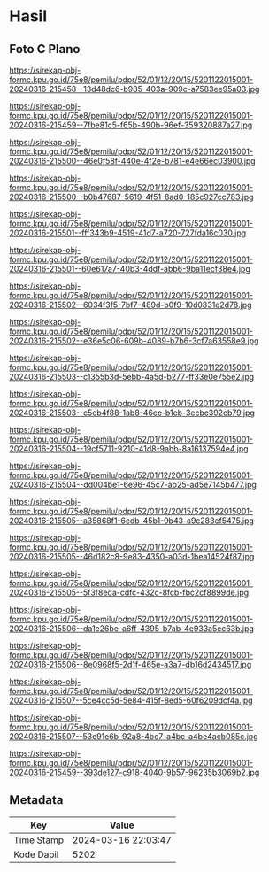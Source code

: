 # Hasil

## Foto C Plano

https://sirekap-obj-formc.kpu.go.id/75e8/pemilu/pdpr/52/01/12/20/15/5201122015001-20240316-215458--13d48dc6-b985-403a-909c-a7583ee95a03.jpg

https://sirekap-obj-formc.kpu.go.id/75e8/pemilu/pdpr/52/01/12/20/15/5201122015001-20240316-215459--7fbe81c5-f65b-490b-96ef-359320887a27.jpg

https://sirekap-obj-formc.kpu.go.id/75e8/pemilu/pdpr/52/01/12/20/15/5201122015001-20240316-215500--46e0f58f-440e-4f2e-b781-e4e66ec03900.jpg

https://sirekap-obj-formc.kpu.go.id/75e8/pemilu/pdpr/52/01/12/20/15/5201122015001-20240316-215500--b0b47687-5619-4f51-8ad0-185c927cc783.jpg

https://sirekap-obj-formc.kpu.go.id/75e8/pemilu/pdpr/52/01/12/20/15/5201122015001-20240316-215501--fff343b9-4519-41d7-a720-727fda16c030.jpg

https://sirekap-obj-formc.kpu.go.id/75e8/pemilu/pdpr/52/01/12/20/15/5201122015001-20240316-215501--60e617a7-40b3-4ddf-abb6-9ba11ecf38e4.jpg

https://sirekap-obj-formc.kpu.go.id/75e8/pemilu/pdpr/52/01/12/20/15/5201122015001-20240316-215502--6034f3f5-7bf7-489d-b0f9-10d0831e2d78.jpg

https://sirekap-obj-formc.kpu.go.id/75e8/pemilu/pdpr/52/01/12/20/15/5201122015001-20240316-215502--e36e5c06-609b-4089-b7b6-3cf7a63558e9.jpg

https://sirekap-obj-formc.kpu.go.id/75e8/pemilu/pdpr/52/01/12/20/15/5201122015001-20240316-215503--c1355b3d-5ebb-4a5d-b277-ff33e0e755e2.jpg

https://sirekap-obj-formc.kpu.go.id/75e8/pemilu/pdpr/52/01/12/20/15/5201122015001-20240316-215503--c5eb4f88-1ab8-46ec-b1eb-3ecbc392cb79.jpg

https://sirekap-obj-formc.kpu.go.id/75e8/pemilu/pdpr/52/01/12/20/15/5201122015001-20240316-215504--19cf5711-9210-41d8-9abb-8a16137594e4.jpg

https://sirekap-obj-formc.kpu.go.id/75e8/pemilu/pdpr/52/01/12/20/15/5201122015001-20240316-215504--dd004be1-6e96-45c7-ab25-ad5e7145b477.jpg

https://sirekap-obj-formc.kpu.go.id/75e8/pemilu/pdpr/52/01/12/20/15/5201122015001-20240316-215505--a35868f1-6cdb-45b1-9b43-a9c283ef5475.jpg

https://sirekap-obj-formc.kpu.go.id/75e8/pemilu/pdpr/52/01/12/20/15/5201122015001-20240316-215505--46d182c8-9e83-4350-a03d-1bea14524f87.jpg

https://sirekap-obj-formc.kpu.go.id/75e8/pemilu/pdpr/52/01/12/20/15/5201122015001-20240316-215505--5f3f8eda-cdfc-432c-8fcb-fbc2cf8899de.jpg

https://sirekap-obj-formc.kpu.go.id/75e8/pemilu/pdpr/52/01/12/20/15/5201122015001-20240316-215506--da1e26be-a6ff-4395-b7ab-4e933a5ec63b.jpg

https://sirekap-obj-formc.kpu.go.id/75e8/pemilu/pdpr/52/01/12/20/15/5201122015001-20240316-215506--8e0968f5-2d1f-465e-a3a7-db16d2434517.jpg

https://sirekap-obj-formc.kpu.go.id/75e8/pemilu/pdpr/52/01/12/20/15/5201122015001-20240316-215507--5ce4cc5d-5e84-415f-8ed5-60f6209dcf4a.jpg

https://sirekap-obj-formc.kpu.go.id/75e8/pemilu/pdpr/52/01/12/20/15/5201122015001-20240316-215507--53e91e6b-92a8-4bc7-a4bc-a4be4acb085c.jpg

https://sirekap-obj-formc.kpu.go.id/75e8/pemilu/pdpr/52/01/12/20/15/5201122015001-20240316-215459--393de127-c918-4040-9b57-96235b3069b2.jpg


## Metadata

| Key        | Value               |
| ---------- | ------------------- |
| Time Stamp | 2024-03-16 22:03:47 |
| Kode Dapil | 5202                |



